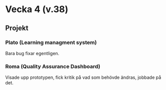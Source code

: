 # Vecka 4 (v.38)

## Projekt

### Plato (Learning managment system)

Bara bug fixar egentligen.

### Roma (Quality Assurance Dashboard)

Visade upp prototypen, fick kritik på vad som behövde ändras, jobbade på det.
